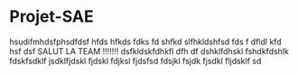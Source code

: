 # Projet-SAE


hsudifmhdsfphsdfdsf
hfds
hfkds
fdks
fd
shfkd
slfhkldshfsd
fds
f
dfldl
kfd
hsf
dsf SALUT LA TEAM
!!!!!!!
dsfkldskfdhkfl
dfh
df
dshklfdhskl
fshdkfdshlk
fdskfsdklf
jsdklfjdskl
fjdskl
fdjksl
fjdsfsd
fdsjkl
fsjdk
fjsdkl
fljdsklf
sd
